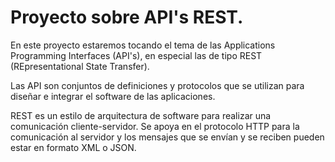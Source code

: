 # Proyecto sobre API's REST.

En este proyecto estaremos tocando el tema de las Applications Programming Interfaces (API's),
en especial las de tipo REST (REpresentational State Transfer).

Las API son conjuntos de definiciones y protocolos que se utilizan para diseñar e integrar el 
software de las aplicaciones.

REST es un estilo de arquitectura de software para realizar una comunicación cliente-servidor.
Se apoya en el protocolo HTTP para la comunicación al servidor y los mensajes que se envían y 
se reciben pueden estar en formato XML o JSON.

